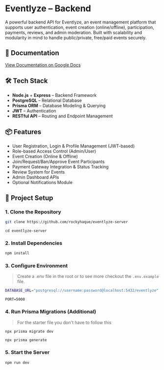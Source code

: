 # Eventlyze – Backend

A powerful backend API for Eventlyze, an event management platform that supports user authentication, event creation (online/offline), participation, payments, reviews, and admin moderation. Built with scalability and modularity in mind to handle public/private, free/paid events securely.

## 📃 Documentation

[View Documentation on Google Docs](https://docs.google.com/document/d/1f6UQgBlSqhzzRZYaLK6R0_hQVAHkPbuUWXwrNXMa3Rg/edit?usp=drive_link)

## 🛠 Tech Stack

- **Node.js** + **Express** – Backend Framework
- **PostgreSQL** – Relational Database
- **Prisma ORM** – Database Modeling & Querying
- **JWT** – Authentication
- **RESTful API** – Routing and Endpoint Management

## 📦 Features

- User Registration, Login & Profile Management (JWT-based)
- Role-based Access Control (Admin/User)
- Event Creation (Online & Offline)
- Join/Request/Ban/Approve Event Participants
- Payment Gateway Integration & Status Tracking
- Review System for Events
- Admin Dashboard APIs
- Optional Notifications Module

## 📁 Project Setup

### 1. Clone the Repository

```bash
git clone https://github.com/rockyhaque/eventlyze-server
```
```
cd eventlyze-server
```

### 2. Install Dependencies

```bash
npm install
```
### 3. Configure Environment
> Create a .env file in the root or to see more checkout the `.env.example` file.

```bash
DATABASE_URL="postgresql://username:password@localhost:5432/eventlyze"
```
```
PORT=5000
```

### 4. Run Prisma Migrations (Additional)
> For the starter file you don't have to follow this

```bash
npx prisma migrate dev
```
```
npx prisma generate
```

### 5. Start the Server

```bash
npm run dev
```

